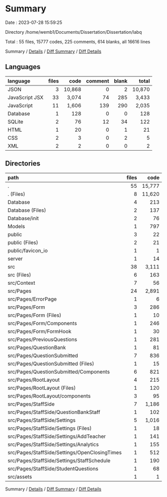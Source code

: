 # Summary

Date : 2023-07-28 15:59:25

Directory /home/wemb1/Documents/Dissertation/Dissertation/labq

Total : 55 files,  15777 codes, 225 comments, 614 blanks, all 16616 lines

Summary / [Details](details.md) / [Diff Summary](diff.md) / [Diff Details](diff-details.md)

## Languages
| language | files | code | comment | blank | total |
| :--- | ---: | ---: | ---: | ---: | ---: |
| JSON | 3 | 10,868 | 0 | 2 | 10,870 |
| JavaScript JSX | 33 | 3,074 | 74 | 285 | 3,433 |
| JavaScript | 11 | 1,606 | 139 | 290 | 2,035 |
| Database | 1 | 128 | 0 | 0 | 128 |
| SQLite | 2 | 76 | 12 | 34 | 122 |
| HTML | 1 | 20 | 0 | 1 | 21 |
| CSS | 2 | 3 | 0 | 2 | 5 |
| XML | 2 | 2 | 0 | 0 | 2 |

## Directories
| path | files | code | comment | blank | total |
| :--- | ---: | ---: | ---: | ---: | ---: |
| . | 55 | 15,777 | 225 | 614 | 16,616 |
| . (Files) | 8 | 11,620 | 123 | 151 | 11,894 |
| Database | 4 | 213 | 13 | 39 | 265 |
| Database (Files) | 2 | 137 | 1 | 5 | 143 |
| Database/init | 2 | 76 | 12 | 34 | 122 |
| Models | 1 | 797 | 7 | 124 | 928 |
| public | 3 | 22 | 0 | 1 | 23 |
| public (Files) | 2 | 21 | 0 | 1 | 22 |
| public/favicon_io | 1 | 1 | 0 | 0 | 1 |
| server | 1 | 14 | 0 | 5 | 19 |
| src | 38 | 3,111 | 82 | 294 | 3,487 |
| src (Files) | 6 | 163 | 13 | 20 | 196 |
| src/Context | 7 | 56 | 1 | 13 | 70 |
| src/Pages | 24 | 2,891 | 68 | 261 | 3,220 |
| src/Pages/ErrorPage | 1 | 6 | 0 | 3 | 9 |
| src/Pages/Form | 3 | 286 | 7 | 27 | 320 |
| src/Pages/Form (Files) | 1 | 10 | 1 | 3 | 14 |
| src/Pages/Form/Components | 1 | 246 | 6 | 18 | 270 |
| src/Pages/Form/FormHook | 1 | 30 | 0 | 6 | 36 |
| src/Pages/PreviousQuestions | 1 | 281 | 3 | 26 | 310 |
| src/Pages/QuestionBank | 1 | 81 | 0 | 9 | 90 |
| src/Pages/QuestionSubmitted | 7 | 836 | 34 | 87 | 957 |
| src/Pages/QuestionSubmitted (Files) | 1 | 15 | 0 | 3 | 18 |
| src/Pages/QuestionSubmitted/Components | 6 | 821 | 34 | 84 | 939 |
| src/Pages/RootLayout | 4 | 215 | 17 | 29 | 261 |
| src/Pages/RootLayout (Files) | 1 | 120 | 1 | 12 | 133 |
| src/Pages/RootLayout/components | 3 | 95 | 16 | 17 | 128 |
| src/Pages/StaffSide | 7 | 1,186 | 7 | 80 | 1,273 |
| src/Pages/StaffSide/QuestionBankStaff | 1 | 102 | 3 | 11 | 116 |
| src/Pages/StaffSide/Settings | 5 | 1,016 | 4 | 58 | 1,078 |
| src/Pages/StaffSide/Settings (Files) | 1 | 18 | 0 | 4 | 22 |
| src/Pages/StaffSide/Settings/AddTeacher | 1 | 141 | 2 | 10 | 153 |
| src/Pages/StaffSide/Settings/Analytics | 1 | 155 | 2 | 18 | 175 |
| src/Pages/StaffSide/Settings/OpenClosingTimes | 1 | 512 | 0 | 15 | 527 |
| src/Pages/StaffSide/Settings/StaffSchedule | 1 | 190 | 0 | 11 | 201 |
| src/Pages/StaffSide/StudentQuestions | 1 | 68 | 0 | 11 | 79 |
| src/assets | 1 | 1 | 0 | 0 | 1 |

Summary / [Details](details.md) / [Diff Summary](diff.md) / [Diff Details](diff-details.md)
